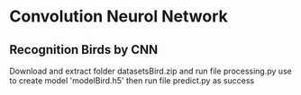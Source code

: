 # Convolution Neurol Network
## Recognition Birds by CNN
Download and extract folder datasetsBird.zip and run file processing.py use to create model 'modelBird.h5' then run file predict.py as success

